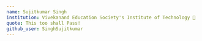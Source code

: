 ```yaml
---
name: Sujitkumar Singh 
institution: Vivekanand Education Society's Institute of Technology 🚩 
quote: This too shall Pass!
github_user: SinghSujitkumar
---
```

